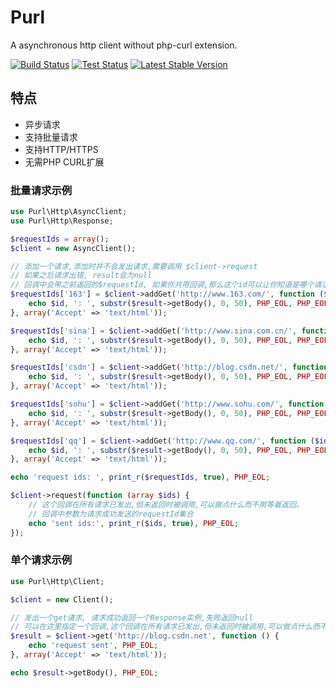 # Purl 

A asynchronous http client without php-curl extension.

[![Build Status](https://travis-ci.org/pengzhile/purl.svg?branch=master)](https://travis-ci.org/pengzhile/purl)
[![Test Status](https://php-eye.com/badge/pengzhile/purl/tested.svg?branch=master)](https://travis-ci.org/pengzhile/purl)
[![Latest Stable Version](https://poser.pugx.org/pengzhile/purl/v/stable)](https://packagist.org/packages/pengzhile/purl)

## 特点
* 异步请求
* 支持批量请求
* 支持HTTP/HTTPS
* 无需PHP CURL扩展

### 批量请求示例
```php
use Purl\Http\AsyncClient;
use Purl\Http\Response;

$requestIds = array();
$client = new AsyncClient();

// 添加一个请求,添加时并不会发出请求,需要调用 $client->request 
// 如果之后请求出错, result会为null
// 回调中会带之前返回的$requestId, 如果你共用回调,那么这个id可以让你知道是哪个请求返回了
$requestIds['163'] = $client->addGet('http://www.163.com/', function ($id, Response $result = null) {
    echo $id, ': ', substr($result->getBody(), 0, 50), PHP_EOL, PHP_EOL;
}, array('Accept' => 'text/html'));

$requestIds['sina'] = $client->addGet('http://www.sina.com.cn/', function ($id, Response $result = null) {
    echo $id, ': ', substr($result->getBody(), 0, 50), PHP_EOL, PHP_EOL;
}, array('Accept' => 'text/html'));

$requestIds['csdn'] = $client->addGet('http://blog.csdn.net/', function ($id, Response $result = null) {
    echo $id, ': ', substr($result->getBody(), 0, 50), PHP_EOL, PHP_EOL;
}, array('Accept' => 'text/html'));

$requestIds['sohu'] = $client->addGet('http://www.sohu.com/', function ($id, Response $result = null) {
    echo $id, ': ', substr($result->getBody(), 0, 50), PHP_EOL, PHP_EOL;
}, array('Accept' => 'text/html'));

$requestIds['qq'] = $client->addGet('http://www.qq.com/', function ($id, Response $result = null) {
    echo $id, ': ', substr($result->getBody(), 0, 50), PHP_EOL, PHP_EOL;
}, array('Accept' => 'text/html'));

echo 'request ids: ', print_r($requestIds, true), PHP_EOL;

$client->request(function (array $ids) {
    // 这个回调在所有请求已发出,但未返回时被调用,可以做点什么而不用等着返回。
    // 回调中参数为请求成功发送的requestId集合
    echo 'sent ids:', print_r($ids, true), PHP_EOL;
});

```

### 单个请求示例
```php
use Purl\Http\Client;

$client = new Client();

// 发出一个get请求, 请求成功返回一个Response实例,失败返回null
// 可以在这里指定一个回调,这个回调在所有请求已发出,但未返回时被调用,可以做点什么而不用等着返回。该回调无参数。
$result = $client->get('http://blog.csdn.net', function () {
    echo 'request sent', PHP_EOL;
}, array('Accept' => 'text/html'));

echo $result->getBody(), PHP_EOL;

```

